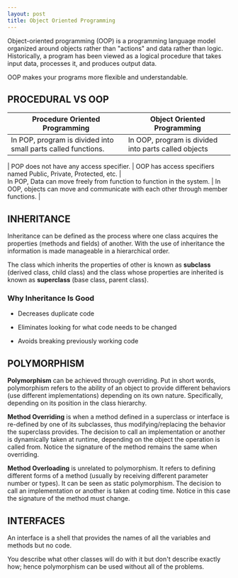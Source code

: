 ```yaml
---
layout: post
title: Object Oriented Programming
---
```



Object-oriented programming (OOP) is a programming language model organized around objects rather than "actions" and data rather than logic. Historically, a program has been viewed as a logical procedure that takes input data, processes it, and produces output data.

OOP makes your programs more flexible and understandable.

## PROCEDURAL VS OOP


Procedure Oriented Programming| Object Oriented Programming 
---                          | ---
In POP, program is divided into small parts called functions. | In OOP, program is divided into parts called objects      
  |
POP does not have any access specifier.  | 	OOP has access specifiers named Public, Private, Protected, etc.
    |   
In POP, Data can move freely from function to function in the system. |	In OOP, objects can move and communicate with each other through member functions.
    |       



## INHERITANCE

Inheritance can be defined as the process where one class acquires the properties (methods and fields) of another. With the use of inheritance the information is made manageable in a hierarchical order.

The class which inherits the properties of other is known as **subclass** (derived class, child class) and the class whose properties are inherited is known as **superclass** (base class, parent class).

### Why Inheritance Is Good

* Decreases duplicate code

- Eliminates looking for what code needs to be changed

+ Avoids breaking previously working code 

## POLYMORPHISM

 **Polymorphism** can be achieved through overriding. Put in short words, polymorphism refers to the ability of an object to provide different behaviors (use different implementations) depending on its own nature. Specifically, depending on its position in the class hierarchy.

**Method Overriding** is when a method defined in a superclass or interface is re-defined by one of its subclasses, thus modifying/replacing the behavior the superclass provides. The decision to call an implementation or another is dynamically taken at runtime, depending on the object the operation is called from. Notice the signature of the method remains the same when overriding.

**Method Overloading** is unrelated to polymorphism. It refers to defining different forms of a method (usually by receiving different parameter number or types). It can be seen as static polymorphism. The decision to call an implementation or another is taken at coding time. Notice in this case the signature of the method must change.

## INTERFACES

An interface is a shell that provides the names of all the variables and methods but no code.

You describe what other classes will do with it but don't describe exactly how; hence polymorphism can be used without all of the problems.
